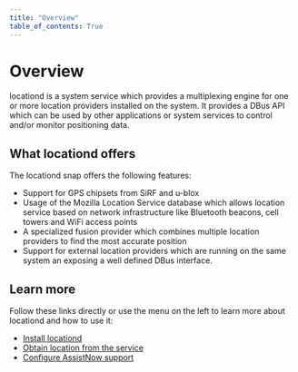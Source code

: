 ```yaml
---
title: "Overview"
table_of_contents: True
---
```


# Overview

locationd is a system service which provides a multiplexing engine for one or
more location providers installed on the system. It provides a DBus API which
can be used by other applications or system services to control and/or monitor
positioning data.

## What locationd offers

The locationd snap offers the following features:

  * Support for GPS chipsets from SiRF and u-blox
  * Usage of the Mozilla Location Service database which allows location
    service based on network infrastructure like Bluetooth beacons, cell
    towers and WiFi access points
  * A specialized fusion provider which combines multiple location providers
    to find the most accurate position
  * Support for external location providers which are running on the same
    system an exposing a well defined DBus interface.

## Learn more

Follow these links directly or use the menu on the left to learn more about
locationd and how to use it:

  * [Install locationd](installation.md)
  * [Obtain location from the service](obtain-location.md)
  * [Configure AssistNow support](assistnow.md)
